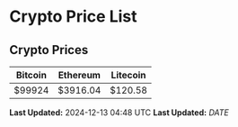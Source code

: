 # Crypto Price List

## Crypto Prices
| Bitcoin | Ethereum | Litecoin |
| ------- | -------- | -------- |
| $99924 | $3916.04 | $120.58 |
**Last Updated:** 2024-12-13 04:48 UTC
**Last Updated:** $DATE$
